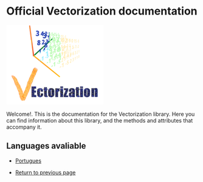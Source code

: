 # Official Vectorization documentation
![Logo do projeto](https://github.com/WilliamJardim/Vectorization/blob/main/imagens/logo256x256.png)

Welcome!. This is the documentation for the Vectorization library.
Here you can find information about this library, and the methods and attributes that accompany it.

## Languages avaliable
- [Portugues](Portugues/page.md)

* [Return to previous page](../README.md)